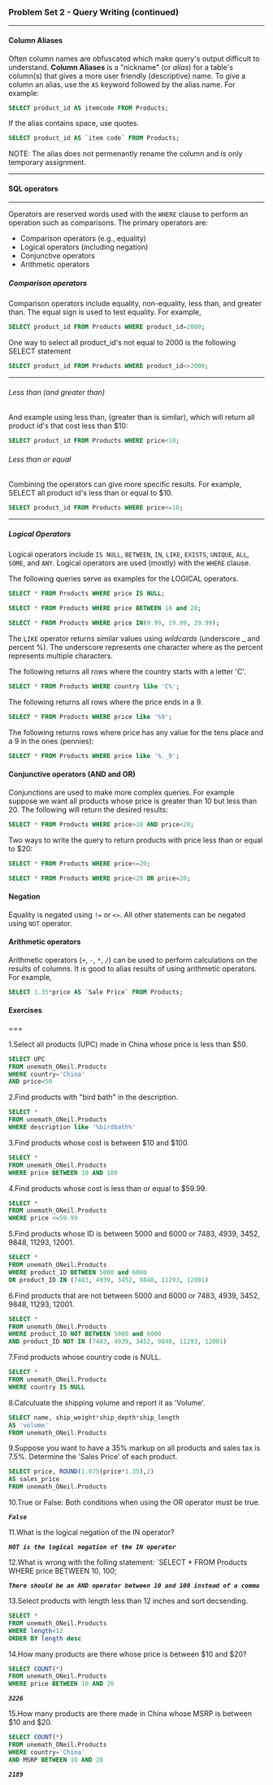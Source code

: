 ### Problem Set 2 - Query Writing (continued)
---



#### Column Aliases

Often column names are obfuscated which make query's output difficult to understand. 
**Column Aliases** is a "nickname" (or *alias*) for a table's column(s) that gives a more user friendly (descriptive) name.
To give a column an alias, use the `AS` keyword followed by the alias name.  For example:

```SQL
SELECT product_id AS itemcode FROM Products;
```

If the alias contains space, use quotes.  

```SQL
SELECT product_id AS `item code` FROM Products;
```

NOTE: The alias does not permenantly rename the column and is only temporary assignment.




---

#### SQL operators

---

Operators are reserved words used with the `WHERE` clause to perform an operation such as comparisons.  The primary operators are:

- Comparison operators (e.g., equality)
- Logical operators (including negation)
- Conjunctive operators
- Arithmetic operators

##### Comparison operators

Comparison operators include equality, non-equality, less than, and greater than.  The equal sign is used to test equality.  For example, 

```SQL
SELECT product_id FROM Products WHERE product_id=2000;
```
One way to select all product_id's not equal to 2000 is the following SELECT statement 

```SQL
SELECT product_id FROM Products WHERE product_id<>2000;
```
---

###### Less than (and greater than)

And example using less than, (greater than is similar), which will return all product id's that cost less than $10:

```SQL
SELECT product_id FROM Products WHERE price<10;
```

###### Less than or equal

Combining the operators can give more specific results.  For example, SELECT all product id's less than or equal to $10.


```SQL
SELECT product_id FROM Products WHERE price<=10;
```

---

##### Logical Operators

Logical operators include `IS NULL`, `BETWEEN`, `IN`, `LIKE`, `EXISTS`, `UNIQUE`, `ALL`, `SOME`, and `ANY`.
Logical operators are used (mostly) with the `WHERE` clause.  

The following queries serve as examples for the LOGICAL operators.


```SQL
SELECT * FROM Products WHERE price IS NULL;
```


```SQL
SELECT * FROM Products WHERE price BETWEEN 10 and 20;
```


```SQL
SELECT * FROM Products WHERE price IN(9.99, 19.99, 29.99);
```

The `LIKE` operator returns similar values using *wildcards* (underscore _ and percent %).  The underscore represents one character where as the percent represents multiple characters.

The following returns all rows where the country starts with a letter 'C'.  

```SQL
SELECT * FROM Products WHERE country like 'C%';
```

The following returns all rows where the price ends in a 9.


```SQL
SELECT * FROM Products WHERE price like '%9';
```

The following returns rows where price has any value for the tens place and a 9 in the ones (pennies):


```SQL
SELECT * FROM Products WHERE price like '%._9';
```

#### Conjunctive operators (AND and OR)

Conjunctions are used to make more complex queries.  For example suppose we want all products whose price is greater than 10 but less than 20.  The following will return the desired results:

```SQL
SELECT * FROM Products WHERE price>10 AND price<20;
```

Two ways to write the query to return products with price less than or equal to $20:


```SQL
SELECT * FROM Products WHERE price<=20;
```


```SQL
SELECT * FROM Products WHERE price<20 OR price=20;
```

#### Negation

Equality is negated using `!=` or `<>`.  All other statements can be negated using `NOT` operator. 



#### Arithmetic operators

Arithmetic operators (`+`, `-`, `*`, `/`) can be used to perform calculations on the results of columns.  It is good to alias results of using arithmetic operators.  For example, 


```SQL
SELECT 1.35*price AS `Sale Price` FROM Products;
```




#### Exercises


===

1.Select all products (UPC) made in China whose price is less than $50.

```SQL
SELECT UPC
FROM unemath_ONeil.Products
WHERE country='China'
AND price<50
```

2.Find products with "bird bath" in the description.

```SQL
SELECT *
FROM unemath_ONeil.Products
WHERE description like '%birdbath%'
```

3.Find products whose cost is between $10 and $100.

```SQL
SELECT *
FROM unemath_ONeil.Products
WHERE price BETWEEN 10 AND 100
```

4.Find products whose cost is less than or equal to $59.99.

```SQL
SELECT *
FROM unemath_ONeil.Products
WHERE price <=59.99
```

5.Find products whose ID is between 5000 and 6000 or 7483, 4939, 3452, 9848, 11293, 12001.

```SQL
SELECT *
FROM unemath_ONeil.Products
WHERE product_ID BETWEEN 5000 and 6000
OR product_ID IN (7483, 4939, 3452, 9848, 11293, 12001)
```

6.Find products that are not between 5000 and 6000 or 7483, 4939, 3452, 9848, 11293, 12001.

```SQL
SELECT *
FROM unemath_ONeil.Products
WHERE product_ID NOT BETWEEN 5000 and 6000
AND product_ID NOT IN (7483, 4939, 3452, 9848, 11293, 12001)
```

7.Find products whose country code is NULL.

```SQL
SELECT *
FROM unemath_ONeil.Products
WHERE country IS NULL
```

8.Calculuate the shipping volume and report it as 'Volume'.

```SQL
SELECT name, ship_weight*ship_depth*ship_length 
AS 'volume'
FROM unemath_ONeil.Products
```

9.Suppose you want to have a 35% markup on all products and sales tax is 7.5%.  Determine the 'Sales Price' of each product.

```SQL
SELECT price, ROUND(1.075(price*1.35),2)
AS sales_price
FROM unemath_ONeil.Products
```
10.True or False: Both conditions when using the OR operator must be true.

***`False`***

11.What is the logical negation of the IN operator?

***`NOT is the logical negation of the IN operator`***

12.What is wrong with the folling statement: `SELECT * FROM Products WHERE price BETWEEN 10, 100;

***`There should be an AND operator between 10 and 100 instead of a comma`***

13.Select products with length less than 12 inches and sort decsending.

```SQL
SELECT *
FROM unemath_ONeil.Products
WHERE length<12
ORDER BY length desc
```

14.How many products are there whose price is between $10 and $20?

```SQL
SELECT COUNT(*)
FROM unemath_ONeil.Products
WHERE price BETWEEN 10 AND 20
```
***`3226`***

15.How many products are there made in China whose MSRP is between $10 and $20.

```SQL
SELECT COUNT(*)
FROM unemath_ONeil.Products
WHERE country='China'
AND MSRP BETWEEN 10 AND 20
```

***`2189`***

